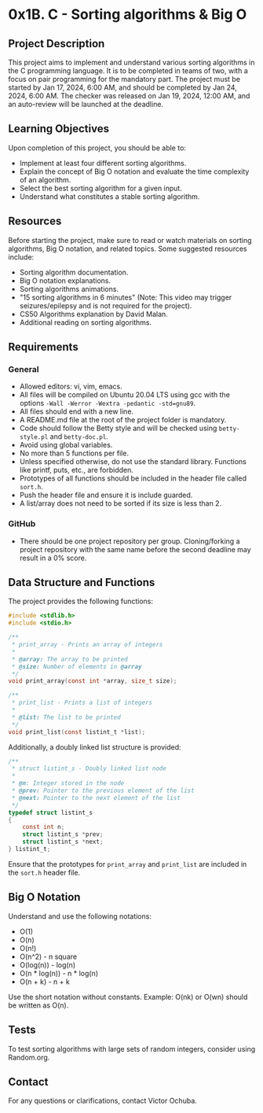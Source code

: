 # 0x1B. C - Sorting algorithms & Big O

## Project Description

This project aims to implement and understand various sorting algorithms in the C programming language. It is to be completed in teams of two, with a focus on pair programming for the mandatory part. The project must be started by Jan 17, 2024, 6:00 AM, and should be completed by Jan 24, 2024, 6:00 AM. The checker was released on Jan 19, 2024, 12:00 AM, and an auto-review will be launched at the deadline.

## Learning Objectives

Upon completion of this project, you should be able to:

- Implement at least four different sorting algorithms.
- Explain the concept of Big O notation and evaluate the time complexity of an algorithm.
- Select the best sorting algorithm for a given input.
- Understand what constitutes a stable sorting algorithm.

## Resources

Before starting the project, make sure to read or watch materials on sorting algorithms, Big O notation, and related topics. Some suggested resources include:

- Sorting algorithm documentation.
- Big O notation explanations.
- Sorting algorithms animations.
- "15 sorting algorithms in 6 minutes" (Note: This video may trigger seizures/epilepsy and is not required for the project).
- CS50 Algorithms explanation by David Malan.
- Additional reading on sorting algorithms.

## Requirements

### General

- Allowed editors: vi, vim, emacs.
- All files will be compiled on Ubuntu 20.04 LTS using gcc with the options `-Wall -Werror -Wextra -pedantic -std=gnu89`.
- All files should end with a new line.
- A README.md file at the root of the project folder is mandatory.
- Code should follow the Betty style and will be checked using `betty-style.pl` and `betty-doc.pl`.
- Avoid using global variables.
- No more than 5 functions per file.
- Unless specified otherwise, do not use the standard library. Functions like printf, puts, etc., are forbidden.
- Prototypes of all functions should be included in the header file called `sort.h`.
- Push the header file and ensure it is include guarded.
- A list/array does not need to be sorted if its size is less than 2.

### GitHub

- There should be one project repository per group. Cloning/forking a project repository with the same name before the second deadline may result in a 0% score.

## Data Structure and Functions

The project provides the following functions:

```c
#include <stdlib.h>
#include <stdio.h>

/**
 * print_array - Prints an array of integers
 *
 * @array: The array to be printed
 * @size: Number of elements in @array
 */
void print_array(const int *array, size_t size);

/**
 * print_list - Prints a list of integers
 *
 * @list: The list to be printed
 */
void print_list(const listint_t *list);
```

Additionally, a doubly linked list structure is provided:

```c
/**
 * struct listint_s - Doubly linked list node
 *
 * @n: Integer stored in the node
 * @prev: Pointer to the previous element of the list
 * @next: Pointer to the next element of the list
 */
typedef struct listint_s
{
    const int n;
    struct listint_s *prev;
    struct listint_s *next;
} listint_t;
```

Ensure that the prototypes for `print_array` and `print_list` are included in the `sort.h` header file.

## Big O Notation

Understand and use the following notations:

- O(1)
- O(n)
- O(n!)
- O(n^2) - n square
- O(log(n)) - log(n)
- O(n * log(n)) - n * log(n)
- O(n + k) - n + k

Use the short notation without constants. Example: O(nk) or O(wn) should be written as O(n).

## Tests

To test sorting algorithms with large sets of random integers, consider using Random.org.

## Contact

For any questions or clarifications, contact Victor Ochuba.
